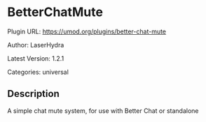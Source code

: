 # BetterChatMute

Plugin URL: https://umod.org/plugins/better-chat-mute

Author: LaserHydra

Latest Version: 1.2.1

Categories: universal

## Description

A simple chat mute system, for use with Better Chat or standalone
